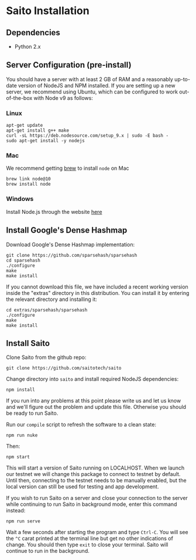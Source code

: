 # Saito Installation

## Dependencies
- Python 2.x

## Server Configuration (pre-install)

You should have a server with at least 2 GB of RAM and a reasonably 
up-to-date version of NodeJS and NPM installed. If you are setting
up a new server, we recommend using Ubuntu, which can be configured
to work out-of-the-box with Node v9 as follows:

### Linux
```
apt-get update
apt-get install g++ make
curl -sL https://deb.nodesource.com/setup_9.x | sudo -E bash -
sudo apt-get install -y nodejs
```

### Mac
We recommend getting [brew](https://brew.sh/) to install `node` on Mac
```
brew link node@10
brew install node
```

### Windows
Install Node.js through the website [here](https://nodejs.org/en/download/)

## Install Google's Dense Hashmap

Download Google's Dense Hashmap implementation:
```
git clone https://github.com/sparsehash/sparsehash
cd sparsehash
./configure
make
make install
```

If you cannot download this file, we have included a recent working
version inside the "extras" directory in this distribution. You can 
install it by entering the relevant directory and installing it:
```
cd extras/sparsehash/sparsehash
./configure
make
make install
```

## Install Saito

Clone Saito from the github repo:
```
git clone https://github.com/saitotech/saito
```

Change directory into `saito` and install required NodeJS dependencies:
```
npm install
```

If you run into any problems at this point please write us and let us
know and we'll figure out the problem and update this file. Otherwise
you should be ready to run Saito.


Run our `compile` script to refresh the software to a clean state:
```
npm run nuke
```

Then:
```
npm start
```

This will start a version of Saito running on LOCALHOST. When we launch
our testnet we will change this package to connect to testnet by default.
Until then, connecting to the testnet needs to be manually enabled, but
the local version can still be used for testing and app development.

If you wish to run Saito on a server and close your connection to the
server while continuing to run Saito in background mode, enter this
command instead:
```
npm run serve
```

Wait a few seconds after starting the program and type `Ctrl-C`. You
will see the `^C` carat printed at the terminal line but get no other
indications of change. You should then type `exit` to close your
terminal. Saito will continue to run in the background.